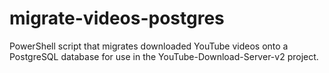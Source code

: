 # migrate-videos-postgres
PowerShell script that migrates downloaded YouTube videos onto a PostgreSQL database for use in the YouTube-Download-Server-v2 project.
